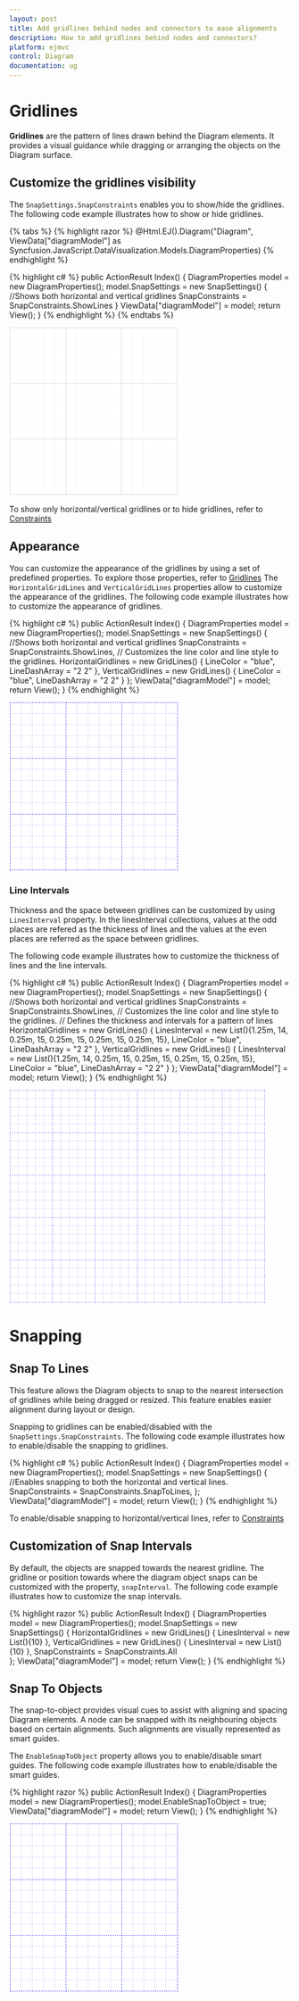 ```yaml
---
layout: post
title: Add gridlines behind nodes and connectors to ease alignments
description: How to add gridlines behind nodes and connectors?
platform: ejmvc
control: Diagram
documentation: ug
---
```


# Gridlines

**Gridlines** are the pattern of lines drawn behind the Diagram elements. It provides a visual guidance while dragging or arranging the objects on the Diagram surface.

## Customize the gridlines visibility

The `SnapSettings.SnapConstraints` enables you to show/hide the gridlines. The following code example illustrates how to show or hide gridlines.

{% tabs %}
{% highlight razor %}
@Html.EJ().Diagram("Diagram", ViewData["diagramModel"] as Syncfusion.JavaScript.DataVisualization.Models.DiagramProperties)
{% endhighlight %}

{% highlight c# %}
public ActionResult Index()
{
    DiagramProperties model = new DiagramProperties();
	model.SnapSettings = new SnapSettings()
	{
		//Shows both horizontal and vertical gridlines
		SnapConstraints = SnapConstraints.ShowLines
	}
	ViewData["diagramModel"] = model;
    return View();
}
{% endhighlight %}
{% endtabs %}

![](Gridlines_images/Gridlines_img1.png)

To show only horizontal/vertical gridlines or to hide gridlines, refer to [Constraints](http://help.syncfusion.com/cr/cref_files/aspnetmvc/ejmvc/Syncfusion.EJ~Syncfusion.JavaScript.DataVisualization.Models.Diagram.SnapSettings~SnapConstraints.html "Constraints")

## Appearance

You can customize the appearance of the gridlines by using a set of predefined properties. To explore those properties, refer to [Gridlines](http://help.syncfusion.com/cr/cref_files/aspnetmvc/ejmvc/Syncfusion.EJ~Syncfusion.JavaScript.DataVisualization.Models.Diagram.GridLines_members.html "Gridlines")
The `HorizontalGridLines` and `VerticalGridLines` properties allow to customize the appearance of the gridlines. The following code example illustrates how to customize the appearance of gridlines.

{% highlight c# %}
public ActionResult Index()
{
    DiagramProperties model = new DiagramProperties();
	model.SnapSettings = new SnapSettings()
	{
		//Shows both horizontal and vertical gridlines
		SnapConstraints = SnapConstraints.ShowLines,
		// Customizes the line color and line style to the gridlines.
		HorizontalGridlines = new GridLines() { LineColor = "blue", LineDashArray = "2 2" },
		VerticalGridlines = new GridLines() { LineColor = "blue", LineDashArray = "2 2" } 
	};
	ViewData["diagramModel"] = model;
    return View();
}
{% endhighlight %}

![](Gridlines_images/Gridlines_img4.png)

### Line Intervals

Thickness and the space between gridlines can be customized by using `LinesInterval` property. In the linesInterval collections, values at the odd places are refered as the thickness of lines and the values at the even places are referred as the space between gridlines.

The following code example illustrates how to customize the thickness of lines and the line intervals.

{% highlight c# %}
public ActionResult Index()
{
    DiagramProperties model = new DiagramProperties();
	model.SnapSettings = new SnapSettings()
	{
		//Shows both horizontal and vertical gridlines
		SnapConstraints = SnapConstraints.ShowLines,
		// Customizes the line color and line style to the gridlines.
		// Defines the thickness and intervals for a pattern of lines
		HorizontalGridlines = new GridLines() {
			LinesInterval = new List<decimal>(){1.25m, 14, 0.25m, 15, 0.25m, 15, 0.25m, 15, 0.25m, 15},
			LineColor = "blue",
			LineDashArray = "2 2"
		},
		VerticalGridlines = new GridLines() {
			LinesInterval = new List<decimal>(){1.25m, 14, 0.25m, 15, 0.25m, 15, 0.25m, 15, 0.25m, 15},
			LineColor = "blue",
			LineDashArray = "2 2"
		}
	};
    ViewData["diagramModel"] = model;
    return View();
}
{% endhighlight %}

![](Gridlines_images/Gridlines_img2.png)

# Snapping

## Snap To Lines

This feature allows the Diagram objects to snap to the nearest intersection of gridlines while being dragged or resized. This feature enables easier alignment during layout or design.

Snapping to gridlines can be enabled/disabled with the `SnapSettings.SnapConstraints`. The following code example illustrates how to enable/disable the snapping to gridlines.

{% highlight c# %}
public ActionResult Index()
{
    DiagramProperties model = new DiagramProperties();
	model.SnapSettings = new SnapSettings()
	{
		//Enables snapping to both the horizontal and vertical lines.
		SnapConstraints = SnapConstraints.SnapToLines, 
	};
	ViewData["diagramModel"] = model;
    return View();
}
{% endhighlight %}

To enable/disable snapping to horizontal/vertical lines, refer to [Constraints](http://help.syncfusion.com/cr/cref_files/aspnetmvc/ejmvc/Syncfusion.EJ~Syncfusion.JavaScript.DataVisualization.Models.Diagram.SnapSettings~SnapConstraints.html "Constraints")

## Customization of Snap Intervals

By default, the objects are snapped towards the nearest gridline. The gridline or position towards where the diagram object snaps can be customized with the property, `snapInterval`. The following code example illustrates how to customize the snap intervals.

{% highlight razor %}
public ActionResult Index()
{
    DiagramProperties model = new DiagramProperties();
	model.SnapSettings = new SnapSettings()
	{
		HorizontalGridlines = new GridLines() { LinesInterval = new List<decimal>(){10} },
		VerticalGridlines = new GridLines() { LinesInterval = new List<decimal>(){10} },
		SnapConstraints = SnapConstraints.All	
	};
	ViewData["diagramModel"] = model;
    return View();
}
{% endhighlight %}

## Snap To Objects

The snap-to-object provides visual cues to assist with aligning and spacing Diagram elements. A node can be snapped with its neighbouring objects based on certain alignments. Such alignments are visually represented as smart guides.

The `EnableSnapToObject` property allows you to enable/disable smart guides. The following code example illustrates how to enable/disable the smart guides.

{% highlight razor %}
public ActionResult Index()
{
    DiagramProperties model = new DiagramProperties();
	model.EnableSnapToObject = true;
    ViewData["diagramModel"] = model;
    return View();
}
{% endhighlight %}

![](Gridlines_images/Gridlines_img4.png)